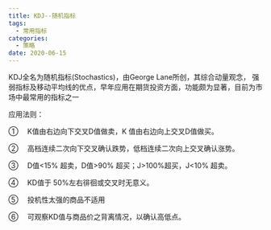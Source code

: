 ```yaml
---
title: KDJ--随机指标
tags:
  - 常用指标
categories:
  - 策略
date: 2020-06-15
---
```


KDJ全名为随机指标(Stochastics)，由George Lane所创，其综合动量观念，
强弱指标及移动平均线的优点，早年应用在期货投资方面，功能颇为显著，目前为市场中最常用的指标之一

应用法则：

①　 K值由右边向下交叉D值做卖，K 值由右边向上交叉D值做买。

②　 高档连续二次向下交叉确认跌势，低档连续二次向上交叉确认涨势。

③　 D值<15% 超卖，D值>90% 超买；J>100%超买，J<10% 超卖。

④　 KD值于 50%左右徘徊或交叉时无意义。

⑤　 投机性太强的商品不适用

⑥　 可观察KD值与商品价之背离情况，以确认高低点。
